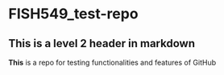 # FISH549_test-repo

## This is a level 2 header in markdown

**This** is a repo for testing functionalities and features of GitHub
